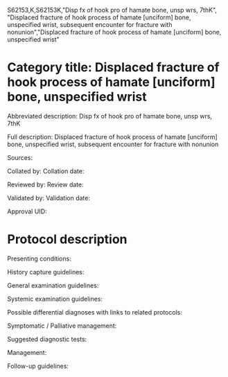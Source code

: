 S62153,K,S62153K,"Disp fx of hook pro of hamate bone, unsp wrs, 7thK", "Displaced fracture of hook process of hamate [unciform] bone, unspecified wrist, subsequent encounter for fracture with nonunion","Displaced fracture of hook process of hamate [unciform] bone, unspecified wrist"
# Category title: Displaced fracture of hook process of hamate [unciform] bone, unspecified wrist

Abbreviated description: Disp fx of hook pro of hamate bone, unsp wrs, 7thK

Full description: Displaced fracture of hook process of hamate [unciform] bone, unspecified wrist, subsequent encounter for fracture with nonunion

Sources:

Collated by:
Collation date:

Reviewed by:
Review date:

Validated by:
Validation date:

Approval UID:

# Protocol description

Presenting conditions:

History capture guidelines:

General examination guidelines:

Systemic examination guidelines:

Possible differential diagnoses with links to related protocols:

Symptomatic / Palliative management:

Suggested diagnostic tests:

Management:

Follow-up guidelines:
